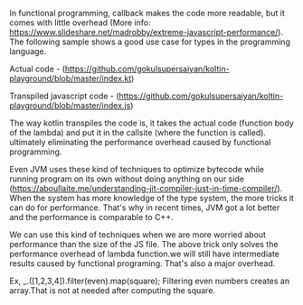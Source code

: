 In functional programming, callback makes the code more readable, but it comes with little overhead (More info: https://www.slideshare.net/madrobby/extreme-javascript-performance/). The following sample shows a good use case for types in the programming language.

Actual code - (https://github.com/gokulsupersaiyan/koltin-playground/blob/master/index.kt)

Transpiled javascript code - (https://github.com/gokulsupersaiyan/koltin-playground/blob/master/index.js)

The way kotlin transpiles the code is, it takes the actual code (function body of the lambda) and put it in the callsite (where the function is called).
ultimately eliminating the performance overhead caused by functional programming.

Even JVM uses these kind of techniques to optimize bytecode while running program on its own without doing anything on our side (https://aboullaite.me/understanding-jit-compiler-just-in-time-compiler/). When the system has more knowledge of the type system, the more tricks it can do for performance. That's why in recent times, JVM got a lot better and the performance is comparable to C++.

We can use this kind of techniques when we are more worried about performance than the size of the JS file. 
The above trick only solves the performance overhead of lambda function.we will still have intermediate results caused by functional programing. That's also a major overhead.

Ex,
_.([1,2,3,4]).filter(even).map(square);
Filtering even numbers creates an array.That is not at needed after computing the square.